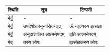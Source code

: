 | स्थिति | सूत्र | टिप्पणी |
| ----- | ------- | ------ |
| मेवृँ॒ | - | - |
| मेवृँ॒ | उपदेशेऽजनुनासिक इत् | ऋँ-इत्यस्य इत्संज्ञा |
| मेवृँ॒ | अनुदात्तङित आत्मनेपदम् | इति आत्मनेपदम् |
| मेव् | तस्य लोपः | इत्संज्ञकस्य लोपः |

